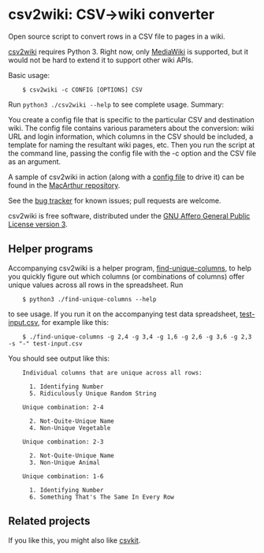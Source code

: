 # csv2wiki: CSV->wiki converter

Open source script to convert rows in a CSV file to pages in a wiki.

[csv2wiki](csv2wiki) requires Python 3.  Right now, only
[MediaWiki](https://mediawiki.org/) is supported, but it would not be
hard to extend it to support other wiki APIs.

Basic usage: 

        $ csv2wiki -c CONFIG [OPTIONS] CSV

Run `python3 ./csv2wiki --help` to see complete usage.  Summary:

You create a config file that is specific to the particular CSV and
destination wiki.  The config file contains various parameters about
the conversion: wiki URL and login information, which columns in the
CSV should be included, a template for naming the resultant wiki
pages, etc.  Then you run the script at the command line, passing the
config file with the -c option and the CSV file as an argument.

A sample of csv2wiki in action (along with a
[config file](https://github.com/OpenTechStrategies/MacFound/blob/master/csv2wiki-config.tmpl)
to drive it) can be found in the
[MacArthur repository](https://github.com/OpenTechStrategies/MacFound).

See the [bug
tracker](https://github.com/OpenTechStrategies/csv2wiki/issues) for
known issues; pull requests are welcome.

csv2wiki is free software, distributed under the [GNU Affero General
Public License version 3](LICENSE.md).

## Helper programs

Accompanying csv2wiki is a helper program,
[find-unique-columns](find-unique-columns), to help you quickly figure
out which columns (or combinations of columns) offer unique values
across all rows in the spreadsheet.  Run

        $ python3 ./find-unique-columns --help

to see usage.  If you run it on the accompanying test data
spreadsheet, [test-input.csv](test-input.csv), for example like this:

        $ ./find-unique-columns -g 2,4 -g 3,4 -g 1,6 -g 2,6 -g 3,6 -g 2,3 -s "-" test-input.csv

You should see output like this:

        Individual columns that are unique across all rows:
        
          1. Identifying Number
          5. Ridiculously Unique Random String
        
        Unique combination: 2-4
        
          2. Not-Quite-Unique Name
          4. Non-Unique Vegetable
        
        Unique combination: 2-3
        
          2. Not-Quite-Unique Name
          3. Non-Unique Animal
        
        Unique combination: 1-6
        
          1. Identifying Number
          6. Something That's The Same In Every Row
    
## Related projects

If you like this, you might also like [csvkit](http://csvkit.rtfd.org/).

